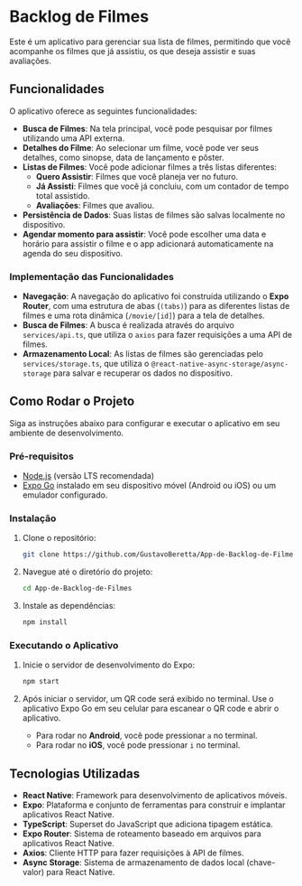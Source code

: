 # Backlog de Filmes

Este é um aplicativo para gerenciar sua lista de filmes, permitindo que você acompanhe os filmes que já assistiu, os que deseja assistir e suas avaliações.

## Funcionalidades

O aplicativo oferece as seguintes funcionalidades:

- **Busca de Filmes**: Na tela principal, você pode pesquisar por filmes utilizando uma API externa.
- **Detalhes do Filme**: Ao selecionar um filme, você pode ver seus detalhes, como sinopse, data de lançamento e pôster.
- **Listas de Filmes**: Você pode adicionar filmes a três listas diferentes:
  - **Quero Assistir**: Filmes que você planeja ver no futuro.
  - **Já Assisti**: Filmes que você já concluiu, com um contador de tempo total assistido.
  - **Avaliações**: Filmes que avaliou.
- **Persistência de Dados**: Suas listas de filmes são salvas localmente no dispositivo.
- **Agendar momento para assistir**: Você pode escolher uma data e horário para assistir o filme e o app adicionará automaticamente na agenda do seu dispositivo.

### Implementação das Funcionalidades

- **Navegação**: A navegação do aplicativo foi construída utilizando o **Expo Router**, com uma estrutura de abas (`(tabs)`) para as diferentes listas de filmes e uma rota dinâmica (`/movie/[id]`) para a tela de detalhes.
- **Busca de Filmes**: A busca é realizada através do arquivo `services/api.ts`, que utiliza o `axios` para fazer requisições a uma API de filmes.
- **Armazenamento Local**: As listas de filmes são gerenciadas pelo `services/storage.ts`, que utiliza o `@react-native-async-storage/async-storage` para salvar e recuperar os dados no dispositivo.

## Como Rodar o Projeto

Siga as instruções abaixo para configurar e executar o aplicativo em seu ambiente de desenvolvimento.

### Pré-requisitos

- [Node.js](https://nodejs.org/) (versão LTS recomendada)
- [Expo Go](https://expo.dev/go) instalado em seu dispositivo móvel (Android ou iOS) ou um emulador configurado.

### Instalação

1. Clone o repositório:

   ```bash
   git clone https://github.com/GustavoBeretta/App-de-Backlog-de-Filmes.git
   ```

2. Navegue até o diretório do projeto:

   ```bash
   cd App-de-Backlog-de-Filmes
   ```

3. Instale as dependências:
   ```bash
   npm install
   ```

### Executando o Aplicativo

1. Inicie o servidor de desenvolvimento do Expo:

   ```bash
   npm start
   ```

2. Após iniciar o servidor, um QR code será exibido no terminal. Use o aplicativo Expo Go em seu celular para escanear o QR code e abrir o aplicativo.

   - Para rodar no **Android**, você pode pressionar `a` no terminal.
   - Para rodar no **iOS**, você pode pressionar `i` no terminal.

## Tecnologias Utilizadas

- **React Native**: Framework para desenvolvimento de aplicativos móveis.
- **Expo**: Plataforma e conjunto de ferramentas para construir e implantar aplicativos React Native.
- **TypeScript**: Superset do JavaScript que adiciona tipagem estática.
- **Expo Router**: Sistema de roteamento baseado em arquivos para aplicativos React Native.
- **Axios**: Cliente HTTP para fazer requisições à API de filmes.
- **Async Storage**: Sistema de armazenamento de dados local (chave-valor) para React Native.
